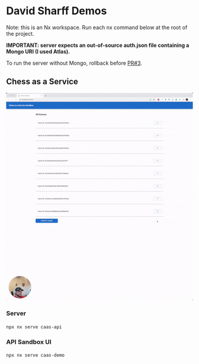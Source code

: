 

# David Sharff Demos
Note: this is an Nx workspace. Run each nx command below at the root of the project.

**IMPORTANT: server expects an out-of-source auth.json file containing a Mongo URI (I used Atlas).**

To run the server without Mongo, rollback before [PR#3](https://github.com/davidsharff/david-sharff-demos/pull/3).


## Chess as a Service

![Demo](https://github.com/davidsharff/david-sharff-demos/blob/main/chess.gif)

### Server
`npx nx serve caas-api`

### API Sandbox UI

`npx nx serve caas-demo`

